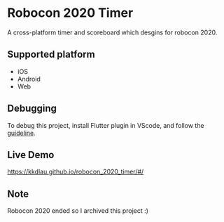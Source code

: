 # Robocon 2020 Timer

A cross-platform timer and scoreboard which desgins for robocon 2020.

## Supported platform

* iOS
* Android
* Web

## Debugging

To debug this project, install Flutter plugin in VScode, and follow the [guideline](https://flutter.dev/docs/testing/debugging).

## Live Demo

https://kkdlau.github.io/robocon_2020_timer/#/

## Note

Robocon 2020 ended so I archived this project :)


